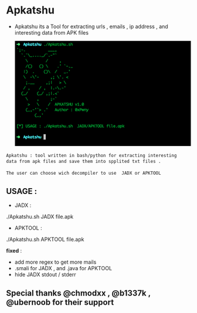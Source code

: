# Apkatshu
- Apkatshu its a Tool for extracting urls , emails , ip address , and interesting data from APK files

  <img src="img/Apkatshu.png" alt="apkatshu">

```text
Apkatshu : tool written in bash/python for extracting interesting 
data from apk files and save them into spplited txt files . 

The user can choose wich decompiler to use  JADX or APKTOOL
```

## USAGE :
- JADX : 

./Apkatshu.sh JADX file.apk

- APKTOOL : 

./Apkatshu.sh APKTOOL file.apk

**fixed** :

- add more regex to get more mails 
- .smali for JADX , and .java for APKTOOL
- hide JADX stdout / stderr


## Special thanks @chmodxx , @b1337k , @ubernoob for their support
